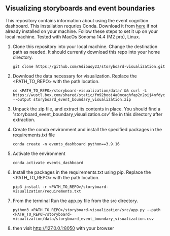 ## Visualizing storyboards and event boundaries
This repository contains information about using the event cognition dashboard. This installation requries Conda. Download it from [here](https://docs.anaconda.com/free/miniconda/) if not already installed on your machine. Follow these steps to set it up on your local machine. Tested with MacOs Sonoma 14.4 (M2 pro), Linux.

1. Clone this repository into your local machine. Change the destination path as needed. It should currently download this repo into your home directory.
   ```
   git clone https://github.com/Adibuoy23/storyboard-visualization.git
   ```
2. Download the data necessary for visualization. Replace the <PATH_TO_REPO> with the path location.
   ```
   cd <PATH_TO_REPO>/storyboard-visualization/data/ && curl -L https://wustl.box.com/shared/static/fm92booj4a0mcaghfap2n2oij4nfdycn.zip --output storyboard_event_boundary_visualization.zip
   ```
3. Unpack the zip file, and extract its contents in place. You should find a 'storyboard_event_boundary_visualization.csv' file in this directory after extraction.

4. Create the conda environment and install the specified packages in the requirements.txt file
   ```
   conda create -n events_dashboard python==3.9.16
   ```
5. Activate the environment
   ```
   conda activate events_dashboard
   ```
6. Install the packages in the requirements.txt using pip. Replace the <PATH_TO_REPO> with the path location.
   ```
   pip3 install -r <PATH_TO_REPO>/storyboard-visualization/requirements.txt
   ```

7. From the terminal Run the app.py file from the src directory.
   ```
   python3 <PATH_TO_REPO>/storyboard-visualization/src/app.py --path <PATH_TO_REPO>/storyboard-visualization/data/storyboard_event_boundary_visualization.csv
   ```

8. then visit http://127.0.0.1:8050 with your browser
